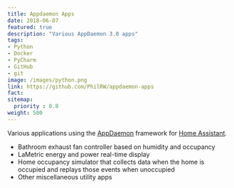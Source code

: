 ```yaml
---
title: Appdaemon Apps
date: 2018-06-07
featured: true
description: "Various AppDaemon 3.0 apps"
tags: 
- Python
- Docker
- PyCharm
- GitHub
- git
image: /images/python.png
link: https://github.com/PhilRW/appdaemon-apps
fact: 
sitemap:
  priority : 0.8
weight: 500
---
```


Various applications using the [AppDaemon](https://www.home-assistant.io/docs/ecosystem/appdaemon/) framework for [Home Assistant](https://www.home-assistant.io/).

* Bathroom exhaust fan controller based on humidity and occupancy
* LaMetric energy and power real-time display
* Home occupancy simulator that collects data when the home is occupied and replays those events when unoccupied
* Other miscellaneous utility apps